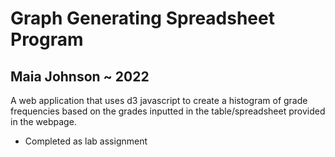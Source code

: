 # Graph Generating Spreadsheet Program
## Maia Johnson ~ 2022

A web application that uses d3 javascript to create a histogram of grade frequencies based on the grades inputted in the table/spreadsheet provided in the webpage.
- Completed as lab assignment 